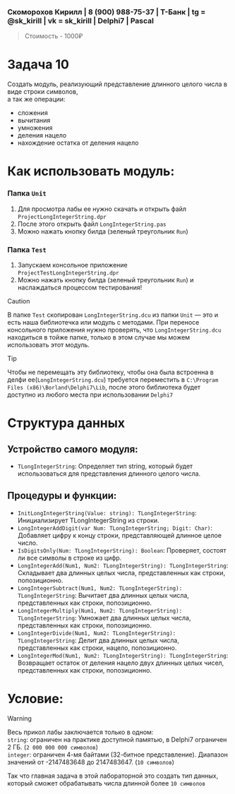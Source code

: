 ### Скоморохов Кирилл | 8 (900) 988-75-37 | Т-Банк | tg = @sk_kiriII  | vk = sk_kirill | Delphi7 | Pascal

> Стоимость - 1000₽

# Задача 10

Создать модуль, реализующий представление длинного целого числа в виде строки символов,  
а так же операции:
- сложения
- вычитания
- умножения
- деления нацело
- нахождение остатка от деления нацело

# Как использовать модуль:
  
### Папка `Unit`
1. Для просмотра лабы ее нужно скачать и открыть файл `ProjectLongIntegerString.dpr`  
2. После этого открыть файл `LongIntegerString.pas`  
3. Можно нажать кнопку билда (зеленый треугольник `Run`)  

### Папка `Test`
1. Запускаем консольное приложение `ProjectTestLongIntegerString.dpr`
2. Можно нажать кнопку билда (зеленый треугольник `Run`) и наслаждаться процессом тестирования!
> [!CAUTION]
> В папке `Test` скопирован `LongIntegerString.dcu` из папки `Unit` — это и есть наша библиотечка или модуль с методами. При переносе консольного приложения
> нужно проверять, что `LongIntegerString.dcu` находиться в тойже папке, только в этом случае мы можем использовать этот модуль.

> [!TIP]
> Чтобы не перемещать эту библиотеку, чтобы она была встроенна в делфи ее(`LongIntegerString.dcu`) требуется переместить
> в `C:\Program Files (x86)\Borland\Delphi7\Lib`, после этого библиотека будет доступно из любого места при использовании `Delphi7`

# Структура данных
## Устройство самого модуля:  
- `TLongIntegerString`: Определяет тип string, который будет использоваться для представления длинного целого числа.

## Процедуры и функции:
- `InitLongIntegerString(Value: string): TLongIntegerString`: Инициализирует TLongIntegerString из строки.  
- `LongIntegerAddDigit(var Num: TLongIntegerString; Digit: Char)`: Добавляет цифру к концу строки, представляющей длинное целое число.  
- `IsDigitsOnly(Num: TLongIntegerString): Boolean`: Проверяет, состоят ли все символы в строке из цифр.  
- `LongIntegerAdd(Num1, Num2: TLongIntegerString): TLongIntegerString`: Складывает два длинных целых числа, представленных как строки, попозиционно.  
- `LongIntegerSubtract(Num1, Num2: TLongIntegerString): TLongIntegerString`: Вычитает два длинных целых числа, представленных как строки, попозиционно.
- `LongIntegerMultiply(Num1, Num2: TLongIntegerString): TLongIntegerString`: Умножает два длинных целых числа, представленных как строки, попозиционно.
- `LongIntegerDivide(Num1, Num2: TLongIntegerString): TLongIntegerString`: Делит два длинных целых числа, представленных как строки, нацело, попозиционно.
- `LongIntegerMod(Num1, Num2: TLongIntegerString): TLongIntegerString`: Возвращает остаток от деления нацело двух длинных целых чисел, представленных как строки, попозиционно.

# Условие:
> [!WARNING]
> Весь прикол лабы заключается только в одном:  
> `string`: ограничен на практике доступной памятью, в Delphi7 ограничен 2 ГБ. (`2 000 000 000 символов`)  
> `integer`: ограничен 4-мя байтами (32-битное представление). Диапазон значений от -2147483648 до 2147483647. (`10 символов`)  

Так что главная задача в этой лабораторной это создать тип данных, который сможет обрабатывать числа длинной более `10 символов`
